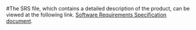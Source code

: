 #The SRS file, which contains a detailed description of the product, can be viewed at the following link.
[Software Requirements Specification document](https://imipmf.sharepoint.com/:w:/r/sites/WattWise2023/Shared%20Documents/General/Specifikacija%20softverskih%20zahteva.docx?d=w11f6954f93464c46ae9213f0f2a81f98&csf=1&web=1&e=QaX00H).
